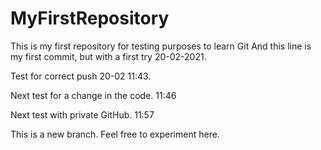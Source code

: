 # MyFirstRepository
This is my first repository for testing purposes to learn Git
And this line is my first commit, but with a first try 20-02-2021.

Test for correct push 20-02 11:43.

Next test for a change in the code. 11:46

Next test with private GitHub. 11:57

This is a new branch. Feel free to experiment here.